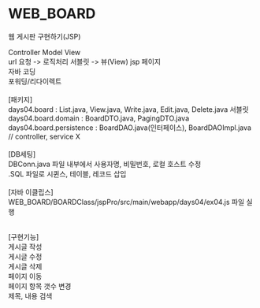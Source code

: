 # WEB_BOARD<br>
웹 게시판 구현하기(JSP)<br>

Controller     Model            View <br>
url 요청 -> 로직처리  서블릿 -> 뷰(View) jsp 페이지<br>
            자바 코딩<br>
            포워딩/리다이렉트 <br><br>
[패키지]<br>
days04.board : List.java, View.java, Write.java, Edit.java, Delete.java 서블릿<br>
days04.board.domain : BoardDTO.java, PagingDTO.java<br>
days04.board.persistence : BoardDAO.java(인터페이스), BoardDAOImpl.java<br>
// controller, service X <br>
<br>
[DB세팅]<br>
DBConn.java 파일 내부에서 사용자명, 비밀번호, 로컬 호스트 수정 <br>
.SQL 파일로 시퀸스, 테이블, 레코드 삽입<br>
<br>
[자바 이클립스]<br>
WEB_BOARD/BOARDClass/jspPro/src/main/webapp/days04/ex04.js 파일 실행<br><br>

[구현기능]<br>
게시글 작성<br>
게시글 수정<br>
게시글 삭제<br>
페이지 이동<br>
페이지 항목 갯수 변경<br>
제목, 내용 검색<br>
